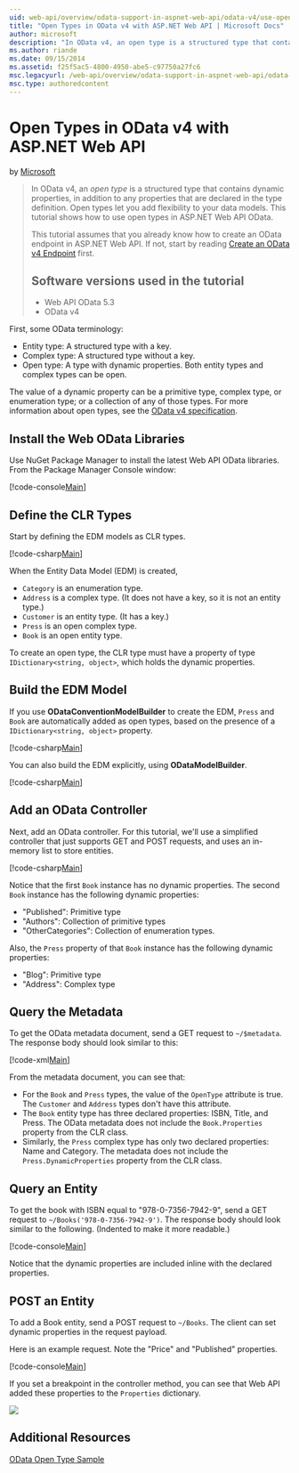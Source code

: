 ```yaml
---
uid: web-api/overview/odata-support-in-aspnet-web-api/odata-v4/use-open-types-in-odata-v4
title: "Open Types in OData v4 with ASP.NET Web API | Microsoft Docs"
author: microsoft
description: "In OData v4, an open type is a structured type that contains dynamic properties, in addition to any properties that are declared in the type definition. Open..."
ms.author: riande
ms.date: 09/15/2014
ms.assetid: f25f5ac5-4800-4950-abe5-c97750a27fc6
msc.legacyurl: /web-api/overview/odata-support-in-aspnet-web-api/odata-v4/use-open-types-in-odata-v4
msc.type: authoredcontent
---
```

# Open Types in OData v4 with ASP.NET Web API

by [Microsoft](https://github.com/microsoft)

> In OData v4, an *open type* is a structured type that contains dynamic properties, in addition to any properties that are declared in the type definition. Open types let you add flexibility to your data models. This tutorial shows how to use open types in ASP.NET Web API OData.
> 
> This tutorial assumes that you already know how to create an OData endpoint in ASP.NET Web API. If not, start by reading [Create an OData v4 Endpoint](create-an-odata-v4-endpoint.md) first.
> 
> ## Software versions used in the tutorial
> 
> 
> - Web API OData 5.3
> - OData v4


First, some OData terminology:

- Entity type: A structured type with a key.
- Complex type: A structured type without a key.
- Open type: A type with dynamic properties. Both entity types and complex types can be open.

The value of a dynamic property can be a primitive type, complex type, or enumeration type; or a collection of any of those types. For more information about open types, see the [OData v4 specification](http://www.odata.org/documentation/odata-version-4-0/).

## Install the Web OData Libraries

Use NuGet Package Manager to install the latest Web API OData libraries. From the Package Manager Console window:

[!code-console[Main](use-open-types-in-odata-v4/samples/sample1.cmd)]

## Define the CLR Types

Start by defining the EDM models as CLR types.

[!code-csharp[Main](use-open-types-in-odata-v4/samples/sample2.cs)]

When the Entity Data Model (EDM) is created,

- `Category` is an enumeration type.
- `Address` is a complex type. (It does not have a key, so it is not an entity type.)
- `Customer` is an entity type. (It has a key.)
- `Press` is an open complex type.
- `Book` is an open entity type.

To create an open type, the CLR type must have a property of type `IDictionary<string, object>`, which holds the dynamic properties.

## Build the EDM Model

If you use **ODataConventionModelBuilder** to create the EDM, `Press` and `Book` are automatically added as open types, based on the presence of a `IDictionary<string, object>` property.

[!code-csharp[Main](use-open-types-in-odata-v4/samples/sample3.cs)]

You can also build the EDM explicitly, using **ODataModelBuilder**.

[!code-csharp[Main](use-open-types-in-odata-v4/samples/sample4.cs)]

## Add an OData Controller

Next, add an OData controller. For this tutorial, we'll use a simplified controller that just supports GET and POST requests, and uses an in-memory list to store entities.

[!code-csharp[Main](use-open-types-in-odata-v4/samples/sample5.cs)]

Notice that the first `Book` instance has no dynamic properties. The second `Book` instance has the following dynamic properties:

- "Published": Primitive type
- "Authors": Collection of primitive types
- "OtherCategories": Collection of enumeration types.

Also, the `Press` property of that `Book` instance has the following dynamic properties:

- "Blog": Primitive type
- "Address": Complex type

## Query the Metadata

To get the OData metadata document, send a GET request to `~/$metadata`. The response body should look similar to this:

[!code-xml[Main](use-open-types-in-odata-v4/samples/sample6.xml?highlight=5,21)]

From the metadata document, you can see that:

- For the `Book` and `Press` types, the value of the `OpenType` attribute is true. The `Customer` and `Address` types don't have this attribute.
- The `Book` entity type has three declared properties: ISBN, Title, and Press. The OData metadata does not include the `Book.Properties` property from the CLR class.
- Similarly, the `Press` complex type has only two declared properties: Name and Category. The metadata does not include the `Press.DynamicProperties` property from the CLR class.

## Query an Entity

To get the book with ISBN equal to "978-0-7356-7942-9", send a GET request to `~/Books('978-0-7356-7942-9')`. The response body should look similar to the following. (Indented to make it more readable.)

[!code-console[Main](use-open-types-in-odata-v4/samples/sample7.cmd?highlight=8-13,15-23)]

Notice that the dynamic properties are included inline with the declared properties.

## POST an Entity

To add a Book entity, send a POST request to `~/Books`. The client can set dynamic properties in the request payload.

Here is an example request. Note the "Price" and "Published" properties.

[!code-console[Main](use-open-types-in-odata-v4/samples/sample8.cmd?highlight=10)]

If you set a breakpoint in the controller method, you can see that Web API added these properties to the `Properties` dictionary.

![](use-open-types-in-odata-v4/_static/image1.png)

## Additional Resources

[OData Open Type Sample](http://aspnet.codeplex.com/sourcecontrol/latest#Samples/WebApi/OData/v4/ODataOpenTypeSample/ReadMe.txt)
